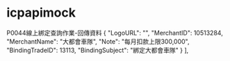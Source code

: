 # icpapimock

P0044線上綁定查詢作業-回傳資料
{
				"LogoURL": "",
				"MerchantID": 10513284,
				"MerchantName": "大都會車隊",
				"Note": "每月扣款上限300,000",
				"BindingTradeID": 13113,
				"BindingSubject": "綁定大都會車隊"
			}
		],
